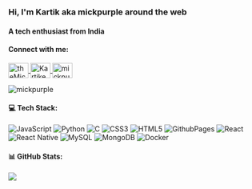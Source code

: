 ### Hi, I'm Kartik aka mickpurple around the web
#### A tech enthusiast from India

#### Connect with me:
<p align="left">
  <a href="https://twitter.com/theMickpurple" target="blank">
    <img align="center" src="https://raw.githubusercontent.com/rahuldkjain/github-profile-readme-generator/master/src/images/icons/Social/twitter.svg" alt="theMickpurple" height="30" width="40" />
  </a>
  <a href="[https://linkedin.com/in/dhruva bhat](https://www.linkedin.com/in/kartikey-soni-a0b527220/)" target="blank">
    <img align="center" src="https://raw.githubusercontent.com/rahuldkjain/github-profile-readme-generator/master/src/images/icons/Social/linked-in-alt.svg" alt="Kartikey Soni" height="30" width="40" />
  </a>
  <a href="https://instagram.com/mickpurple" target="blank">
    <img align="center" src="https://raw.githubusercontent.com/rahuldkjain/github-profile-readme-generator/master/src/images/icons/Social/instagram.svg" alt="mickpurple" height="30" width="40" />
  </a>
</p>

<p align="left"> <img src="https://komarev.com/ghpvc/?username=mickpurple&label=Profile%20views&color=7733cc&style=plastic" alt="mickpurple" /> </p>

#### 💻 Tech Stack:
![JavaScript](https://img.shields.io/badge/javascript-%23323330.svg?style=plastic&logo=javascript&logoColor=%23F7DF1E) ![Python](https://img.shields.io/badge/python-3670A0?style=plastic&logo=python&logoColor=ffdd54) ![C](https://img.shields.io/badge/c-%2300599C.svg?style=plastic&logo=c&logoColor=white) ![CSS3](https://img.shields.io/badge/css3-%231572B6.svg?style=plastic&logo=css3&logoColor=white) ![HTML5](https://img.shields.io/badge/html5-%23E34F26.svg?style=plastic&logo=html5&logoColor=white) ![GithubPages](https://img.shields.io/badge/github%20pages-121013?style=plastic&logo=github&logoColor=white) ![React](https://img.shields.io/badge/react-%2320232a.svg?style=plastic&logo=react&logoColor=%2361DAFB) ![React Native](https://img.shields.io/badge/react_native-%2320232a.svg?style=plastic&logo=react&logoColor=%2361DAFB) ![MySQL](https://img.shields.io/badge/mysql-%2300000f.svg?style=plastic&logo=mysql&logoColor=white) ![MongoDB](https://img.shields.io/badge/MongoDB-%234ea94b.svg?style=plastic&logo=mongodb&logoColor=white) ![Docker](https://img.shields.io/badge/docker-%230db7ed.svg?style=plastic&logo=docker&logoColor=white)

#### 📊 GitHub Stats:
<!---
![](https://github-readme-stats.vercel.app/api?username=mickpurple&theme=radical&hide_border=false&include_all_commits=true&count_private=true)<br/>
![](https://github-readme-streak-stats.herokuapp.com/?user=mickpurple&theme=radical&hide_border=false)<br/>
-->
![](https://github-readme-stats.vercel.app/api/top-langs/?username=mickpurple&theme=radical&hide_border=false&include_all_commits=true&count_private=true&layout=compact)
